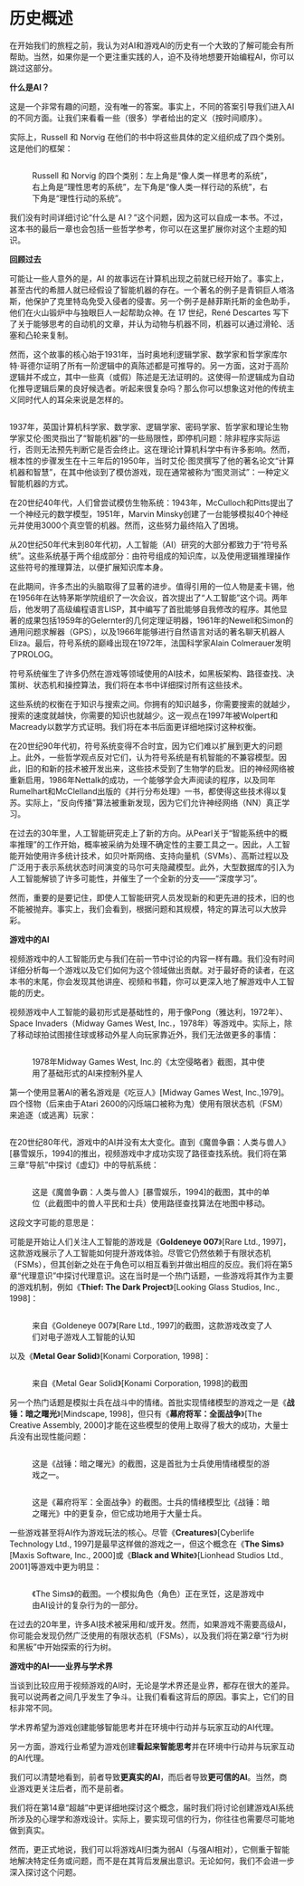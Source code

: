 # 历史概述

在开始我们的旅程之前，我认为对AI和游戏AI的历史有一个大致的了解可能会有所帮助。当然，如果你是一个更注重实践的人，迫不及待地想要开始编程AI，你可以跳过这部分。

**什么是AI？**

这是一个非常有趣的问题，没有唯一的答案。事实上，不同的答案引导我们进入AI的不同方面。让我们来看看一些（很多）学者给出的定义（按时间顺序）。

实际上，Russell 和 Norvig 在他们的书中将这些具体的定义组织成了四个类别。这是他们的框架：

<figure><img src="../../../.gitbook/assets/企业微信截图_17234551703180.png" alt=""><figcaption><p>Russell 和 Norvig 的四个类别：左上角是“像人类一样思考的系统”，右上角是“理性思考的系统”，左下角是“像人类一样行动的系统”，右下角是“理性行动的系统”。</p></figcaption></figure>

我们没有时间详细讨论“什么是 AI？”这个问题，因为这可以自成一本书。不过，这本书的最后一章也会包括一些哲学参考，你可以在这里扩展你对这个主题的知识。

**回顾过去**

可能让一些人意外的是，AI 的故事远在计算机出现之前就已经开始了。事实上，甚至古代的希腊人就已经假设了智能机器的存在。一个著名的例子是青铜巨人塔洛斯，他保护了克里特岛免受入侵者的侵害。另一个例子是赫菲斯托斯的金色助手，他们在火山锻炉中与独眼巨人一起帮助众神。在 17 世纪，René Descartes 写下了关于能够思考的自动机的文章，并认为动物与机器不同，机器可以通过滑轮、活塞和凸轮来复制。

然而，这个故事的核心始于1931年，当时奥地利逻辑学家、数学家和哲学家库尔特·哥德尔证明了所有一阶逻辑中的真陈述都是可推导的。另一方面，这对于高阶逻辑并不成立，其中一些真（或假）陈述是无法证明的。这使得一阶逻辑成为自动化推导逻辑后果的良好候选者。听起来很复杂吗？那么你可以想象这对他的传统主义同时代人的耳朵来说是怎样的。

<figure><img src="../../../.gitbook/assets/image (153).png" alt=""><figcaption></figcaption></figure>

1937年，英国计算机科学家、数学家、逻辑学家、密码学家、哲学家和理论生物学家艾伦·图灵指出了“智能机器”的一些局限性，即停机问题：除非程序实际运行，否则无法预先判断它是否会终止。这在理论计算机科学中有许多影响。然而，根本性的步骤发生在十三年后的1950年，当时艾伦·图灵撰写了他的著名论文“计算机器和智慧”，在其中他谈到了模仿游戏，现在通常被称为“图灵测试”：一种定义智能机器的方式。

在20世纪40年代，人们曾尝试模仿生物系统：1943年，McCulloch和Pitts提出了一个神经元的数学模型，1951年，Marvin Minsky创建了一台能够模拟40个神经元并使用3000个真空管的机器。然而，这些努力最终陷入了困境。

从20世纪50年代末到80年代初，人工智能（AI）研究的大部分都致力于“符号系统”。这些系统基于两个组成部分：由符号组成的知识库，以及使用逻辑推理操作这些符号的推理算法，以便扩展知识库本身。

在此期间，许多杰出的头脑取得了显著的进步。值得引用的一位人物是麦卡锡，他在1956年在达特茅斯学院组织了一次会议，首次提出了“人工智能”这个词。两年后，他发明了高级编程语言LISP，其中编写了首批能够自我修改的程序。其他显著的成果包括1959年的Gelernter的几何定理证明器，1961年的Newell和Simon的通用问题求解器（GPS），以及1966年能够进行自然语言对话的著名聊天机器人Eliza。最后，符号系统的巅峰出现在1972年，法国科学家Alain Colmerauer发明了PROLOG。

符号系统催生了许多仍然在游戏等领域使用的AI技术，如黑板架构、路径查找、决策树、状态机和操控算法，我们将在本书中详细探讨所有这些技术。

这些系统的权衡在于知识与搜索之间。你拥有的知识越多，你需要搜索的就越少，搜索的速度就越快，你需要的知识也就越少。这一观点在1997年被Wolpert和Macready以数学方式证明。我们将在本书后面更详细地探讨这种权衡。

在20世纪90年代初，符号系统变得不合时宜，因为它们难以扩展到更大的问题上。此外，一些哲学观点反对它们，认为符号系统是有机智能的不兼容模型。因此，旧的和新的技术被开发出来，这些技术受到了生物学的启发。旧的神经网络被重新启用，1986年Nettalk的成功，一个能够学会大声阅读的程序，以及同年Rumelhart和McClelland出版的《并行分布处理》一书，都使得这些技术得以复苏。实际上，“反向传播”算法被重新发现，因为它们允许神经网络（NN）真正学习。

在过去的30年里，人工智能研究走上了新的方向。从Pearl关于“智能系统中的概率推理”的工作开始，概率被采纳为处理不确定性的主要工具之一。因此，人工智能开始使用许多统计技术，如贝叶斯网络、支持向量机（SVMs）、高斯过程以及广泛用于表示系统状态时间演变的马尔可夫隐藏模型。此外，大型数据库的引入为人工智能解锁了许多可能性，并催生了一个全新的分支——“深度学习”。

然而，重要的是要记住，即使人工智能研究人员发现新的和更先进的技术，旧的也不能被抛弃。事实上，我们会看到，根据问题和其规模，特定的算法可以大放异彩。

**游戏中的AI**

视频游戏中的人工智能历史与我们在前一节中讨论的内容一样有趣。我们没有时间详细分析每一个游戏以及它们如何为这个领域做出贡献。对于最好奇的读者，在这本书的末尾，你会发现其他讲座、视频和书籍，你可以更深入地了解游戏中人工智能的历史。

视频游戏中人工智能的最初形式是基础性的，用于像Pong（雅达利，1972年）、Space Invaders（Midway Games West, Inc.，1978年）等游戏中。实际上，除了移动球拍试图接住球或移动外星人向玩家靠近外，我们无法做更多的事情：

<figure><img src="../../../.gitbook/assets/image (154).png" alt=""><figcaption><p>1978年Midway Games West, Inc.的《太空侵略者》截图，其中使用了基础形式的AI来控制外星人</p></figcaption></figure>

第一个使用显著AI的著名游戏是《吃豆人》\[Midway Games West, Inc.,1979]。四个怪物（后来由于Atari 2600的闪烁端口被称为鬼）使用有限状态机（FSM）来追逐（或逃离）玩家：

<figure><img src="../../../.gitbook/assets/image (155).png" alt=""><figcaption></figcaption></figure>

在20世纪80年代，游戏中的AI并没有太大变化。直到《魔兽争霸：人类与兽人》\[暴雪娱乐，1994]的推出，视频游戏中才成功实现了路径查找系统。我们将在第三章“导航”中探讨《虚幻》中的导航系统：

<figure><img src="../../../.gitbook/assets/image (156).png" alt=""><figcaption><p>这是《魔兽争霸：人类与兽人》[暴雪娱乐，1994]的截图，其中的单位（此截图中的兽人平民和士兵）使用路径查找算法在地图中移动。</p></figcaption></figure>

这段文字可能的意思是：

可能是开始让人们关注人工智能的游戏是《**Goldeneye 007**》\[Rare Ltd., 1997]，这款游戏展示了人工智能如何提升游戏体验。尽管它仍然依赖于有限状态机（FSMs），但其创新之处在于角色可以相互看到并做出相应的反应。我们将在第5章“代理意识”中探讨代理意识。这在当时是一个热门话题，一些游戏将其作为主要的游戏机制，例如《**Thief: The Dark Project**》\[Looking Glass Studios, Inc., 1998]：

<figure><img src="../../../.gitbook/assets/image (157).png" alt=""><figcaption><p>来自《Goldeneye 007》[Rare Ltd., 1997]的截图，这款游戏改变了人们对电子游戏人工智能的认知</p></figcaption></figure>

以及《**Metal Gear Solid**》\[Konami Corporation, 1998]：

<figure><img src="../../../.gitbook/assets/image (158).png" alt=""><figcaption><p>来自《Metal Gear Solid》[Konami Corporation, 1998]的截图</p></figcaption></figure>

另一个热门话题是模拟士兵在战斗中的情绪。首批实现情绪模型的游戏之一是《**战锤：暗之曙光**》\[Mindscape, 1998]，但只有《**幕府将军：全面战争**》\[The Creative Assembly, 2000]才能在这些模型的使用上取得了极大的成功，大量士兵没有出现性能问题：

<figure><img src="../../../.gitbook/assets/image (162).png" alt=""><figcaption><p>这是《战锤：暗之曙光》的截图，这是首批为士兵使用情绪模型的游戏之一。</p></figcaption></figure>

<figure><img src="../../../.gitbook/assets/image (163).png" alt=""><figcaption><p>这是《幕府将军：全面战争》的截图。士兵的情绪模型比《战锤：暗之曙光》中的更复杂，但它成功地用于大量士兵。</p></figcaption></figure>

一些游戏甚至将AI作为游戏玩法的核心。尽管《**Creatures**》\[Cyberlife Technology Ltd., 1997]是最早这样做的游戏之一，但这个概念在《**The Sims**》\[Maxis Software, Inc., 2000]或《**Black and White**》\[Lionhead Studios Ltd., 2001]等游戏中更为明显：

<figure><img src="../../../.gitbook/assets/image (164).png" alt=""><figcaption><p>《The Sims》的截图。一个模拟角色（角色）正在烹饪，这是游戏中由AI设计的复杂行为的一部分。</p></figcaption></figure>

在过去的20年里，许多AI技术被采用和/或开发。然而，如果游戏不需要高级AI，你可能会发现仍然广泛使用的有限状态机（FSMs），以及我们将在第2章“行为树和黑板”中开始探索的行为树。

**游戏中的AI——业界与学术界**

当谈到比较应用于视频游戏的AI时，无论是学术界还是业界，都存在很大的差异。我可以说两者之间几乎发生了争斗。让我们看看这背后的原因。事实上，它们的目标非常不同。

学术界希望为游戏创建能够智能思考并在环境中行动并与玩家互动的AI代理。

另一方面，游戏行业希望为游戏创建**看起来智能思考**并在环境中行动并与玩家互动的AI代理。

我们可以清楚地看到，前者导致**更真实的AI**，而后者导致**更可信的AI**。当然，商业游戏更关注后者，而不是前者。

我们将在第14章“超越”中更详细地探讨这个概念，届时我们将讨论创建游戏AI系统所涉及的心理学和游戏设计。实际上，要实现可信的行为，你往往也需要尽可能地做到真实。

然而，更正式地说，我们可以将游戏AI归类为弱AI（与强AI相对），它侧重于智能地解决特定任务或问题，而不是在其背后发展出意识。无论如何，我们不会进一步深入探讨这个问题。
